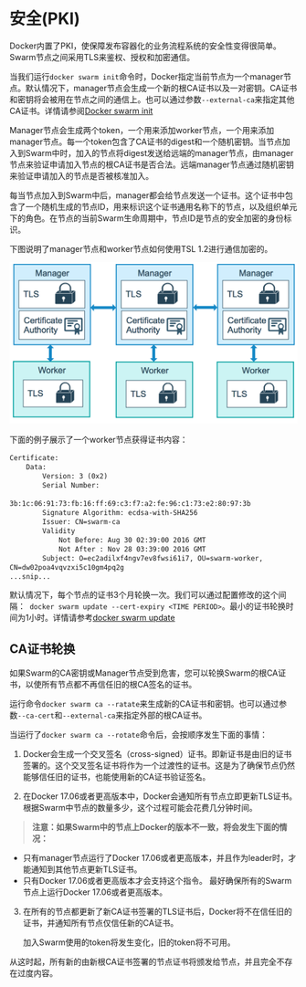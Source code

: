 # 安全(PKI)

Docker内置了PKI，使保障发布容器化的业务流程系统的安全性变得很简单。Swarm节点之间采用TLS来鉴权、授权和加密通信。

当我们运行`docker swarm init`命令时，Docker指定当前节点为一个manager节点。默认情况下，manager节点会生成一个新的根CA证书以及一对密钥。CA证书和密钥将会被用在节点之间的通信上。也可以通过参数`--external-ca`来指定其他CA证书。详情请参阅[Docker swarm init](https://docs.docker.com/engine/reference/commandline/swarm_init/)

Manager节点会生成两个token，一个用来添加worker节点，一个用来添加manager节点。每一个token包含了CA证书的digest和一个随机密钥。当节点加入到Swarm中时，加入的节点将digest发送给远端的manager节点，由manager节点来验证申请加入节点的根CA证书是否合法。远端manager节点通过随机密钥来验证申请加入的节点是否被核准加入。

每当节点加入到Swarm中后，manager都会给节点发送一个证书。这个证书中包含了一个随机生成的节点ID，用来标识这个证书通用名称下的节点，以及组织单元下的角色。在节点的当前Swarm生命周期中，节点ID是节点的安全加密的身份标识。

下图说明了manager节点和worker节点如何使用TSL 1.2进行通信加密的。

![](/assets/tls.png)

下面的例子展示了一个worker节点获得证书内容：

```
Certificate:
    Data:
        Version: 3 (0x2)
        Serial Number:
            3b:1c:06:91:73:fb:16:ff:69:c3:f7:a2:fe:96:c1:73:e2:80:97:3b
        Signature Algorithm: ecdsa-with-SHA256
        Issuer: CN=swarm-ca
        Validity
            Not Before: Aug 30 02:39:00 2016 GMT
            Not After : Nov 28 03:39:00 2016 GMT
        Subject: O=ec2adilxf4ngv7ev8fwsi61i7, OU=swarm-worker, CN=dw02poa4vqvzxi5c10gm4pq2g
...snip...
```

默认情况下，每个节点的证书3个月轮换一次。我们可以通过配置修改的这个间隔：`
docker swarm update --cert-expiry <TIME PERIOD>`。最小的证书轮换时间为1小时。详情请参考[docker swarm update](https://docs.docker.com/engine/reference/commandline/swarm_update/)

## CA证书轮换

如果Swarm的CA密钥或Manager节点受到危害，您可以轮换Swarm的根CA证书，以使所有节点都不再信任旧的根CA签名的证书。

运行命令`docker swarm ca --ratate`来生成新的CA证书和密钥。也可以通过参数`--ca-cert`和`--external-ca`来指定外部的根CA证书。

当运行了`docker swarm ca --rotate`命令后，会按顺序发生下面的事情：

1. Docker会生成一个交叉签名（cross-signed）证书。即新证书是由旧的证书签署的。这个交叉签名证书将作为一个过渡性的证书。这是为了确保节点仍然能够信任旧的证书，也能使用新的CA证书验证签名。

2. 在Docker 17.06或者更高版本中，Docker会通知所有节点立即更新TLS证书。根据Swarm中节点的数量多少，这个过程可能会花费几分钟时间。

> **注意：如果Swarm中的节点上Docker的版本不一致，将会发生下面的情况：**
- 只有manager节点运行了Docker 17.06或者更高版本，并且作为leader时，才能通知到其他节点更新TLS证书。
- 只有Docker 17.06或者更高版本才会支持这个指令。
最好确保所有的Swarm节点上运行Docker 17.06或者更高版本。

3. 在所有的节点都更新了新CA证书签署的TLS证书后，Docker将不在信任旧的证书，并通知所有节点仅信任新的CA证书。

    加入Swarm使用的token将发生变化，旧的token将不可用。
    
从这时起，所有新的由新根CA证书签署的节点证书将颁发给节点，并且完全不存在过度内容。













